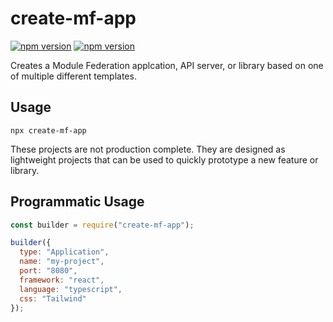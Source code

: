 # create-mf-app
[![npm version](https://badge.fury.io/js/create-mf-app.svg)](https://badge.fury.io/js/create-mf-app) [![npm version](https://img.shields.io/npm/dm/create-mf-app.svg)](https://badge.fury.io/js/create-mf-app)

Creates a Module Federation applcation, API server, or library based on one of multiple different templates.


## Usage
```
npx create-mf-app
```

These projects are not production complete. They are designed as lightweight projects that can be used to quickly prototype a new feature or library.

## Programmatic Usage

```js
const builder = require("create-mf-app");

builder({
  type: "Application",
  name: "my-project",
  port: "8080",
  framework: "react",
  language: "typescript",
  css: "Tailwind"
});
```
